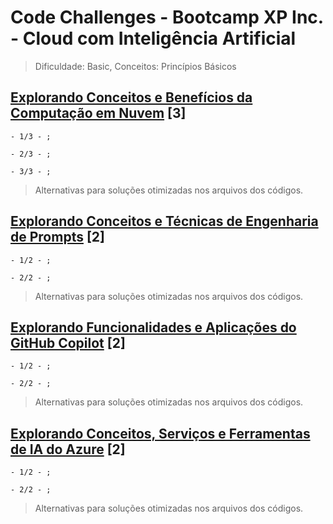 # Code Challenges - Bootcamp XP Inc. - Cloud com Inteligência Artificial
> Dificuldade: Basic, Conceitos: Princípios Básicos

## [Explorando Conceitos e Benefícios da Computação em Nuvem]() [3]
	
	- 1/3 - ;
	
	- 2/3 - ;
	
	- 3/3 - ;

> Alternativas para soluções otimizadas nos arquivos dos códigos.

## [Explorando Conceitos e Técnicas de Engenharia de Prompts]() [2]

	- 1/2 - ;
	
	- 2/2 - ;

> Alternativas para soluções otimizadas nos arquivos dos códigos.

## [Explorando Funcionalidades e Aplicações do GitHub Copilot]() [2]
	
	- 1/2 - ;
	
	- 2/2 - ;
	
> Alternativas para soluções otimizadas nos arquivos dos códigos.

## [Explorando Conceitos, Serviços e Ferramentas de IA do Azure]() [2]
	
	- 1/2 - ;
	
	- 2/2 - ;

> Alternativas para soluções otimizadas nos arquivos dos códigos.

